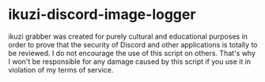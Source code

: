 # ikuzi-discord-image-logger
ikuzi grabber was created for purely cultural and educational purposes in order to prove that the security of Discord and  other applications is totally to be reviewed. I do not encourage the use of this script on others.  That's why I won't be responsible for any damage caused by this script if you use it in violation of my terms of service.
